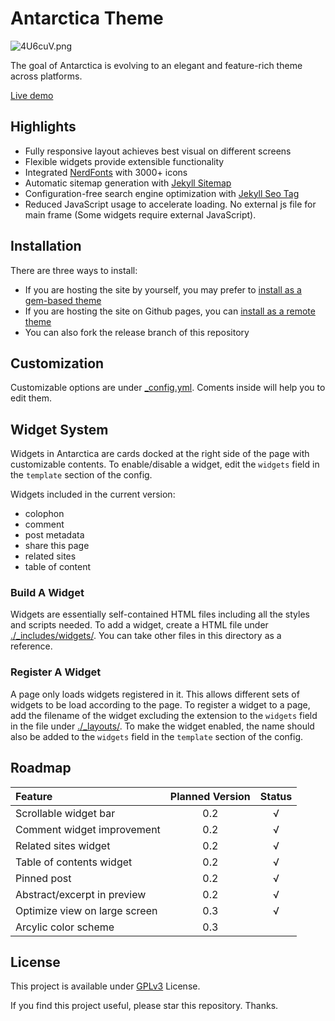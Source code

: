 # Antarctica Theme
![4U6cuV.png](https://z3.ax1x.com/2021/09/22/4U6cuV.png)

The goal of Antarctica is evolving to an elegant and feature-rich theme across platforms.

[Live demo](https://sdtelectronics.github.io/jekyll-theme-antarctica/)

## Highlights
* Fully responsive layout achieves best visual on different screens
* Flexible widgets provide extensible functionality
* Integrated [NerdFonts](www.nerdfonts.com) with 3000+ icons
* Automatic sitemap generation with [Jekyll Sitemap](https://github.com/jekyll/jekyll-sitemap)
* Configuration-free search engine optimization with [Jekyll Seo Tag](https://github.com/jekyll/jekyll-seo-tag)
* Reduced JavaScript usage to accelerate loading. No external js file for main frame (Some widgets require external JavaScript).

## Installation
There are three ways to install:
* If you are hosting the site by yourself, you may prefer to [install as a gem-based theme](https://jekyllrb.com/docs/themes/#installing-a-theme)
* If you are hosting the site on Github pages, you can [install as a remote theme](https://github.blog/2017-11-29-use-any-theme-with-github-pages/)
* You can also fork the release branch of this repository

## Customization
Customizable options are under [_config.yml](_config.yml). Coments inside will help you to edit them.

## Widget System
Widgets in Antarctica are cards docked at the right side of the page with customizable contents. To enable/disable a widget, edit the `widgets` field in the `template` section of the config.

Widgets included in the current version:
* colophon
* comment
* post metadata
* share this page
* related sites
* table of content

### Build A Widget
Widgets are essentially self-contained HTML files including all the styles and scripts needed. To add a widget, create a HTML file under [./_includes/widgets/](./_includes/widgets/). You can take other files in this directory as a reference.

### Register A Widget
A page only loads widgets registered in it. This allows different sets of widgets to be load according to the page. To register a widget to a page, add the filename of the widget excluding the extension to the `widgets` field in the file under [./_layouts/](./_layouts/). To make the widget enabled, the name should also be added to the `widgets` field in the `template` section of the config.

## Roadmap
| Feature                       | Planned Version  | Status |
| :---------------------------- | :--------------: | :----: |
| Scrollable widget bar         | 0.2              | √      |
| Comment widget improvement    | 0.2              | √      |
| Related sites widget          | 0.2              | √      |
| Table of contents widget      | 0.2              | √      |
| Pinned post                   | 0.2              | √      |
| Abstract/excerpt in preview   | 0.2              | √      |
| Optimize view on large screen | 0.3              | √      |
| Arcylic color scheme          | 0.3              |        |

## License
This project is available under [GPLv3](LICENSE) License.

If you find this project useful, please star this repository. Thanks.

